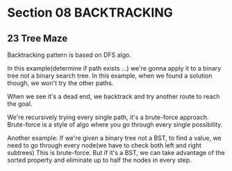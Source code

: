# Section 08 BACKTRACKING

## 23 Tree Maze
Backtracking pattern is based on DFS algo.

In this example(determine if path exists ...) we're gonna apply it to a binary tree not a binary search tree.
In this example, when we found a solution though, we won't try the other paths.

When we see it's a dead end, we backtrack and try another route to reach the goal.

We're recursively trying every single path, it's a brute-force approach. Brute-force is a style of algo where you go through
every single possibility.

Another example: If we're given a binary tree not a BST, to find a value, we need to go through every node(we have to check
both left and right subtrees) This is brute-force. But if it's a BST, we can take advantage of the sorted property and
eliminate up to half the nodes in every step.